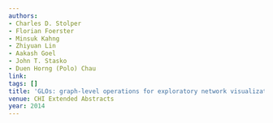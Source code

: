 ```yaml
---
authors:
- Charles D. Stolper
- Florian Foerster
- Minsuk Kahng
- Zhiyuan Lin
- Aakash Goel
- John T. Stasko
- Duen Horng (Polo) Chau
link:
tags: []
title: 'GLOs: graph-level operations for exploratory network visualization.'
venue: CHI Extended Abstracts
year: 2014
---
```

